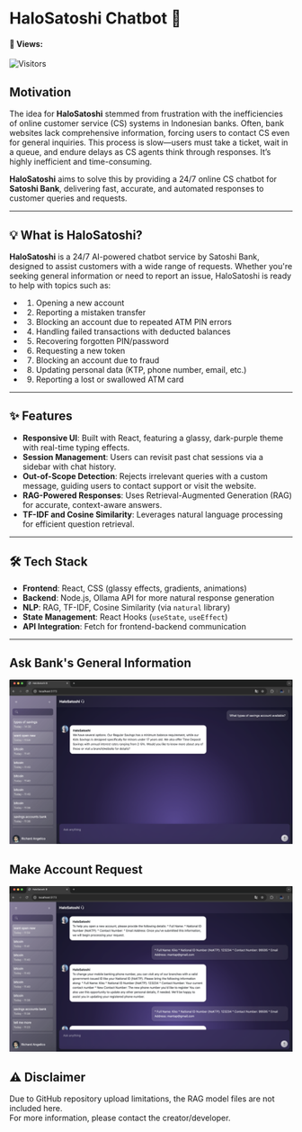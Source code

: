 # HaloSatoshi Chatbot 🤖

#### 👀 Views: 
![Visitors](https://api.visitorbadge.io/api/visitors?path=angelalim88/Satoshi-Bank-ChatBot&label=Views&countColor=%23263759)


## Motivation

The idea for **HaloSatoshi** stemmed from frustration with the inefficiencies of online customer service (CS) systems in Indonesian banks. Often, bank websites lack comprehensive information, forcing users to contact CS even for general inquiries. This process is slow—users must take a ticket, wait in a queue, and endure delays as CS agents think through responses. It’s highly inefficient and time-consuming.

**HaloSatoshi** aims to solve this by providing a 24/7 online CS chatbot for **Satoshi Bank**, delivering fast, accurate, and automated responses to customer queries and requests.

---

## 💡 What is HaloSatoshi?

**HaloSatoshi** is a 24/7 AI-powered chatbot service by Satoshi Bank, designed to assist customers with a wide range of requests. Whether you're seeking general information or need to report an issue, HaloSatoshi is ready to help with topics such as:

- 1. Opening a new account  
- 2. Reporting a mistaken transfer  
- 3. Blocking an account due to repeated ATM PIN errors  
- 4. Handling failed transactions with deducted balances  
- 5. Recovering forgotten PIN/password  
- 6. Requesting a new token  
- 7. Blocking an account due to fraud  
- 8. Updating personal data (KTP, phone number, email, etc.)  
- 9. Reporting a lost or swallowed ATM card  

---

## ✨ Features

- **Responsive UI**: Built with React, featuring a glassy, dark-purple theme with real-time typing effects.  
- **Session Management**: Users can revisit past chat sessions via a sidebar with chat history.  
- **Out-of-Scope Detection**: Rejects irrelevant queries with a custom message, guiding users to contact support or visit the website.  
- **RAG-Powered Responses**: Uses Retrieval-Augmented Generation (RAG) for accurate, context-aware answers.  
- **TF-IDF and Cosine Similarity**: Leverages natural language processing for efficient question retrieval.  

---

## 🛠 Tech Stack

- **Frontend**: React, CSS (glassy effects, gradients, animations)  
- **Backend**: Node.js, Ollama API for more natural response generation  
- **NLP**: RAG, TF-IDF, Cosine Similarity (via `natural` library)  
- **State Management**: React Hooks (`useState`, `useEffect`)  
- **API Integration**: Fetch for frontend-backend communication  

---

## Ask Bank's General Information
![Ask General Information](https://github.com/angelalim88/Satoshi-Bank-ChatBot/blob/main/images/ask_general_info.png)

## Make Account Request
![make_accounts_request](https://github.com/angelalim88/Satoshi-Bank-ChatBot/blob/main/images/make_accounts_request.png)

## ⚠️ Disclaimer

Due to GitHub repository upload limitations, the RAG model files are not included here.  
For more information, please contact the creator/developer.